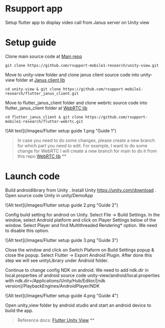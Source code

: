 # Rsupport app

Setup flutter app to display video call from Janus server on Unity view

# Setup guide

Clone main source code at [Main repo](https://github.com/rsupport-mobile1-research/unity-view)
```
git clone https://github.com/rsupport-mobile1-research/unity-view.git
```

Move to unity-view folder and clone janus client source code into unity-view folder at [Janus client lib](https://github.com/rsupport-mobile1-research/flutter_janus_client)
```
cd unity-view & git clone https://github.com/rsupport-mobile1-research/flutter_janus_client.git
```
Move to flutter_janus_client folder and clone webrtc source code into flutter_janus_client folder at [WebRTC lib](https://github.com/rsupport-mobile1-research/flutter-webrtc)

```
cd flutter_janus_client & git clone https://github.com/rsupport-mobile1-research/flutter-webrtc.git
```

![Alt text](/images/Flutter setup guide 1.png "Guide 1")

> In case you need to do some changes, please create a new branch for which part you need to edit. For example, I want to do some change for WebRTC I will create a new branch for main to do it from this repo [WebRTC lib](https://github.com/rsupport-mobile1-research/flutter-webrtc) **


# Launch code

Build androidlibrary from Unity
. Install Unity https://unity.com/download
. Open source code Unity in unity/DemoApp

![Alt text](/images/Flutter setup guide 2.png "Guide 2")

Config build setting for android on Unity. Select File -> Build Settings. In the window, select Android platform and click on Player Settings below of the window. Select Player and find Multithreaded Rendering* option. We need to disable this option.

![Alt text](/images/Flutter setup guide 3.png "Guide 3")

Close the window and click on Switch Plaform on Build Settings popup & close the popup. Select Flutter -> Export Android Plugin. After done this step we will see unityLibrary under Android folder.

Continue to change config NDK on android. We need to add ndk.dir in local.properties of android source code unity-view/android/local.properties with ndk.dir=/Applications/Unity/Hub/Editor/[ndk version]/PlaybackEngines/AndroidPlayer/NDK

![Alt text](/images/Flutter setup guide 4.png "Guide 4")

Open unity_view folder by android studio and start an android device to build the app.

> Reference docs: [Flutter Unity View](https://github.com/juicycleff/flutter-unity-view-widget) **
